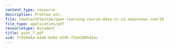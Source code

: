 ```yaml
---
content_type: resource
description: Problem set.
file: /media/https%3A/open-learning-course-data-rc.s3.amazonaws.com/10-492-1-integrated-chemical-engineering-topics-i-process-control-by-design-fall-2004/7c916d4aa4ab6e02e595f2a5208542ac_pset_7.pdf
file_type: application/pdf
resourcetype: Document
title: pset_7.pdf
uid: 7c916d4a-a4ab-6e02-e595-f2a5208542ac
---
```

